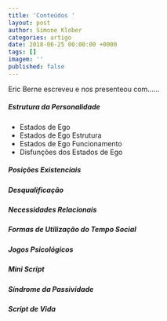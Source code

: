 ```yaml
---
title: 'Conteúdos '
layout: post
author: Simone Klober
categories: artigo
date: 2018-06-25 00:00:00 +0000
tags: []
imagem: ''
published: false
---
```

Eric Berne escreveu e nos presenteou com......

##### Estrutura da Personalidade

* Estados de Ego
* Estados de Ego Estrutura
* Estados de Ego Funcionamento
* Disfunções dos Estados de Ego

##### Posições Existenciais

##### Desqualificação

##### Necessidades Relacionais

##### Formas de Utilização do Tempo Social

##### Jogos Psicológicos

##### Mini Script

##### Síndrome da Passividade

##### Script de Vida

##### 
